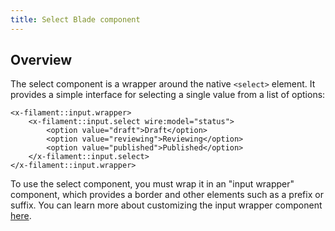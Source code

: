 ```yaml
---
title: Select Blade component
---
```


## Overview

The select component is a wrapper around the native `<select>` element. It provides a simple interface for selecting a single value from a list of options:

```blade
<x-filament::input.wrapper>
    <x-filament::input.select wire:model="status">
        <option value="draft">Draft</option>
        <option value="reviewing">Reviewing</option>
        <option value="published">Published</option>
    </x-filament::input.select>
</x-filament::input.wrapper>
```

To use the select component, you must wrap it in an "input wrapper" component, which provides a border and other elements such as a prefix or suffix. You can learn more about customizing the input wrapper component [here](input-wrapper).
